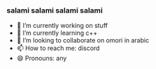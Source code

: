 ### salami salami salami salami

- 🔭 I’m currently working on stuff
- 🌱 I’m currently learning c++
- 👯 I’m looking to collaborate on omori in arabic
- 📫 How to reach me: discord
- 😄 Pronouns: any
